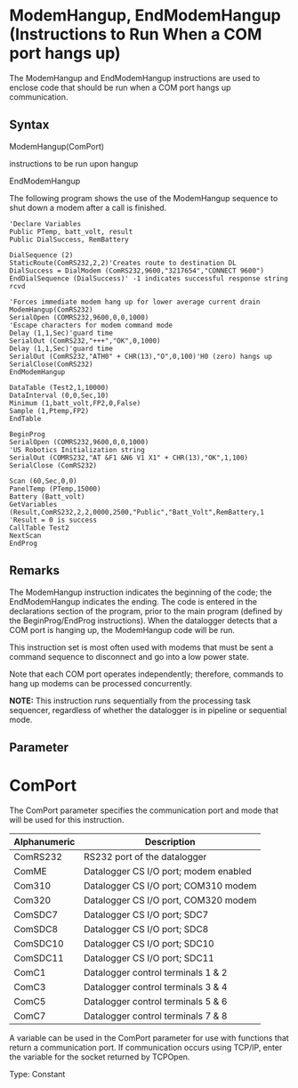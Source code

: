 # ModemHangup, EndModemHangup (Instructions to Run When a COM port hangs up)

The ModemHangup and EndModemHangup instructions are used to enclose code that should be run when a COM port hangs up communication.

## Syntax

ModemHangup(ComPort)

instructions to be run upon hangup

EndModemHangup

The following program shows the use of the ModemHangup sequence to shut down a modem after a call is finished.

```
'Declare Variables
Public PTemp, batt_volt, result
Public DialSuccess, RemBattery

DialSequence (2)
StaticRoute(ComRS232,2,2)'Creates route to destination DL
DialSuccess = DialModem (ComRS232,9600,"3217654","CONNECT 9600")
EndDialSequence (DialSuccess)' -1 indicates successful response string rcvd

'Forces immediate modem hang up for lower average current drain
ModemHangup(ComRS232)
SerialOpen (COMRS232,9600,0,0,1000)
'Escape characters for modem command mode
Delay (1,1,Sec)'guard time
SerialOut (ComRS232,"+++","OK",0,1000)
Delay (1,1,Sec)'guard time
SerialOut (ComRS232,"ATH0" + CHR(13),"O",0,100)'H0 (zero) hangs up
SerialClose(ComRS232)
EndModemHangup

DataTable (Test2,1,10000)
DataInterval (0,0,Sec,10)
Minimum (1,batt_volt,FP2,0,False)
Sample (1,Ptemp,FP2)
EndTable

BeginProg
SerialOpen (COMRS232,9600,0,0,1000)
'US Robotics Initialization string
SerialOut (COMRS232,"AT &F1 &N6 V1 X1" + CHR(13),"OK",1,100)
SerialClose (ComRS232)

Scan (60,Sec,0,0)
PanelTemp (PTemp,15000)
Battery (Batt_volt)
GetVariables (Result,ComRS232,2,2,0000,2500,"Public","Batt_Volt",RemBattery,1
'Result = 0 is success
CallTable Test2
NextScan
EndProg
```

## Remarks

The ModemHangup instruction indicates the beginning of the code; the EndModemHangup indicates the ending. The code is entered in the declarations section of the program, prior to the main program (defined by the BeginProg/EndProg instructions). When the datalogger detects that a COM port is hanging up, the ModemHangup code will be run.

This instruction set is most often used with modems that must be sent a command sequence to disconnect and go into a low power state.

Note that each COM port operates independently; therefore, commands to hang up modems can be processed concurrently.

**NOTE:** This instruction runs sequentially from the processing task sequencer, regardless of whether the datalogger is in pipeline or sequential mode.

## Parameter

# ComPort

The ComPort parameter specifies the communication port and mode that will be used for this instruction.

| Alphanumeric | Description                           |
| ------------ | ------------------------------------- |
| ComRS232     | RS232 port of the datalogger          |
| ComME        | Datalogger CS I/O port; modem enabled |
| Com310       | Datalogger CS I/O port; COM310 modem  |
| Com320       | Datalogger CS I/O port, COM320 modem  |
| ComSDC7      | Datalogger CS I/O port; SDC7          |
| ComSDC8      | Datalogger CS I/O port; SDC8          |
| ComSDC10     | Datalogger CS I/O port; SDC10         |
| ComSDC11     | Datalogger CS I/O port; SDC11         |
| ComC1        | Datalogger control terminals 1 & 2    |
| ComC3        | Datalogger control terminals 3 & 4    |
| ComC5        | Datalogger control terminals 5 & 6    |
| ComC7        | Datalogger control terminals 7 & 8    |

A variable can be used in the ComPort parameter for use with functions that return a communication port. If communication occurs using TCP/IP, enter the variable for the socket returned by TCPOpen.

Type: Constant
